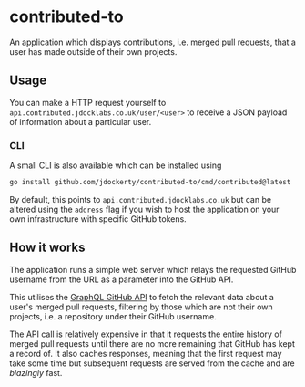 # contributed-to

An application which displays contributions, i.e. merged pull requests, that a user has made outside of their own projects.

## Usage

You can make a HTTP request yourself to `api.contributed.jdocklabs.co.uk/user/<user>` to receive a JSON payload of information about a particular user.


### CLI

A small CLI is also available which can be installed using

```bash
go install github.com/jdockerty/contributed-to/cmd/contributed@latest
```

By default, this points to `api.contributed.jdocklabs.co.uk` but can be altered using the `address` flag if you wish to host the application
on your own infrastructure with specific GitHub tokens.

## How it works

The application runs a simple web server which relays the requested GitHub username from the URL as a parameter into the GitHub API.

This utilises the [GraphQL GitHub API](https://docs.github.com/en/graphql) to fetch the relevant data about a user's merged pull requests, filtering by those which are
not their own projects, i.e. a repository under their GitHub username.

The API call is relatively expensive in that it requests the entire history of merged pull requests until
there are no more remaining that GitHub has kept a record of. It also caches responses, meaning that the first request may take some time but subsequent requests are served
from the cache and are *blazingly* fast.
